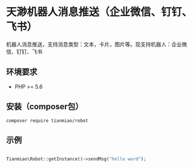 # 天渺机器人消息推送（企业微信、钉钉、飞书）
机器人消息推送，支持消息类型：文本，卡片，图片等。现支持机器人：企业微信、钉钉、飞书


## 环境要求

* PHP >= 5.6


## 安装（composer包）
```shell
composer require tianmiao/robot
```



## 示例
```php

Tianmiao\Robot::getInstance()->sendMsg("hello word");

```
